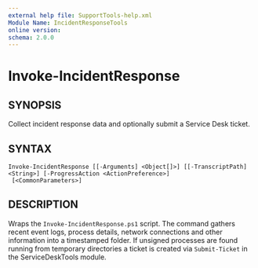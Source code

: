 ```yaml
---
external help file: SupportTools-help.xml
Module Name: IncidentResponseTools
online version:
schema: 2.0.0
---
```


# Invoke-IncidentResponse

## SYNOPSIS
Collect incident response data and optionally submit a Service Desk ticket.

## SYNTAX
```
Invoke-IncidentResponse [[-Arguments] <Object[]>] [[-TranscriptPath] <String>] [-ProgressAction <ActionPreference>]
 [<CommonParameters>]
```

## DESCRIPTION
Wraps the `Invoke-IncidentResponse.ps1` script. The command gathers recent event logs,
process details, network connections and other information into a timestamped folder.
If unsigned processes are found running from temporary directories a ticket is created
via `Submit-Ticket` in the ServiceDeskTools module.
